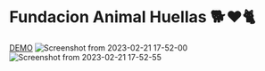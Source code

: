 # Fundacion Animal Huellas 🐕 ❤️🐈
[DEMO](https://fundacion-huellas.netlify.app)
![Screenshot from 2023-02-21 17-52-00](https://user-images.githubusercontent.com/82120052/220483860-be5f05e6-e96f-4eb3-97f1-5666545c201f.png)
![Screenshot from 2023-02-21 17-52-55](https://user-images.githubusercontent.com/82120052/220483865-ce8ee782-220d-4ebe-a275-04f011788bbd.png)
